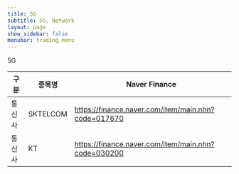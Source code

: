 ```yaml
---
title: 5G
subtitle: 5G, Network
layout: page
show_sidebar: false
menubar: trading_menu
---
```


5G

구분 | 종목명 | Naver Finance 
---- | ----- | -------------
통신사 | SKTELCOM | https://finance.naver.com/item/main.nhn?code=017670
통신사 | KT | https://finance.naver.com/item/main.nhn?code=030200